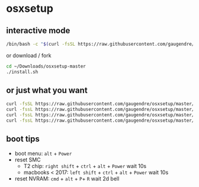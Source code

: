 # osxsetup

## interactive mode

```bash
/bin/bash -c "$(curl -fsSL https://raw.githubusercontent.com/gaugendre/osxsetup/master/install.sh)"
```

or download / fork

```bash
cd ~/Downloads/osxsetup-master
./install.sh
```

## or just what you want


```bash
curl -fsSL https://raw.githubusercontent.com/gaugendre/osxsetup/master/setup-defaults.sh | bash
curl -fssL https://raw.githubusercontent.com/gaugendre/osxsetup/master/brewfiles/apps.rb | brew bundle --file=-
curl -fssL https://raw.githubusercontent.com/gaugendre/osxsetup/master/brewfiles/clitools.rb | brew bundle --file=-
curl -fssL https://raw.githubusercontent.com/gaugendre/osxsetup/master/brewfiles/devtools.rb | brew bundle --file=-
```

## boot tips

* boot menu: `alt` + `Power`
* reset SMC
  * T2 chip: `right shift` + `ctrl` + `alt` + `Power` wait 10s
  * macbooks < 2017: `left shift` + `ctrl` + `alt` + `Power` wait 10s
* reset NVRAM: `cmd` + `alt` + `P`+ `R` wait 2d bell
